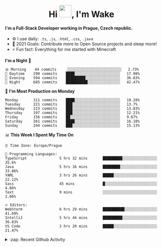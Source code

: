 <h1 align="center">Hi <img src="https://raw.githubusercontent.com/MrWakeCZ/MrWakeCZ/master/Hi.gif" width="40px" />, I'm Wake</h1>

#### I'm a Full-Stack Developer working in Prague, Czech republic.
- ⚙️ I use daily: `.ts`, `.js`, `.html`, `.css`, `.java`
- 🥅 2021 Goals: Contribute more to Open Source projects and sleep more!
- ⚡ Fun fact: Everything for me started with Minecraft

<!--START_SECTION:waka-->
**I'm a Night 🦉** 

```text
🌞 Morning    44 commits     ░░░░░░░░░░░░░░░░░░░░░░░░░   2.73% 
🌆 Daytime    290 commits    ████░░░░░░░░░░░░░░░░░░░░░   17.98% 
🌃 Evening    594 commits    █████████░░░░░░░░░░░░░░░░   36.83% 
🌙 Night      685 commits    ██████████░░░░░░░░░░░░░░░   42.47%

```
📅 **I'm Most Productive on Monday** 

```text
Monday       311 commits    ████░░░░░░░░░░░░░░░░░░░░░   19.28% 
Tuesday      221 commits    ███░░░░░░░░░░░░░░░░░░░░░░   13.7% 
Wednesday    223 commits    ███░░░░░░░░░░░░░░░░░░░░░░   13.83% 
Thursday     197 commits    ███░░░░░░░░░░░░░░░░░░░░░░   12.21% 
Friday       156 commits    ██░░░░░░░░░░░░░░░░░░░░░░░   9.67% 
Saturday     261 commits    ████░░░░░░░░░░░░░░░░░░░░░   16.18% 
Sunday       244 commits    ███░░░░░░░░░░░░░░░░░░░░░░   15.13%

```


📊 **This Week I Spent My Time On** 

```text
⌚︎ Time Zone: Europe/Prague

💬 Programming Languages: 
TypeScript               5 hrs 32 mins       █████████░░░░░░░░░░░░░░░░   35.6% 
Java                     5 hrs 16 mins       ████████░░░░░░░░░░░░░░░░░   33.86% 
YAML                     3 hrs 26 mins       █████░░░░░░░░░░░░░░░░░░░░   22.12% 
Sass                     45 mins             █░░░░░░░░░░░░░░░░░░░░░░░░   4.86% 
Text                     9 mins              ░░░░░░░░░░░░░░░░░░░░░░░░░   1.06%

🔥 Editors: 
WebStorm                 6 hrs 29 mins       ██████████░░░░░░░░░░░░░░░   41.69% 
IntelliJ                 5 hrs 44 mins       █████████░░░░░░░░░░░░░░░░   36.83% 
VS Code                  3 hrs 20 mins       █████░░░░░░░░░░░░░░░░░░░░   21.47%

```


<!--END_SECTION:waka-->

<details>
  <summary>:zap: Recent Github Activity</summary>

<!--START_SECTION:activity-->
1. ❌ Closed PR [#15](https://github.com/craftmania-cz/craftmanager/pull/15) in [craftmania-cz/craftmanager](https://github.com/craftmania-cz/craftmanager)
2. 🎉 Merged PR [#11](https://github.com/craftmania-cz/craftapi/pull/11) in [craftmania-cz/craftapi](https://github.com/craftmania-cz/craftapi)
3. 🎉 Merged PR [#89](https://github.com/waked-cz/corgi/pull/89) in [waked-cz/corgi](https://github.com/waked-cz/corgi)
4. 🎉 Merged PR [#2](https://github.com/craftmania-cz/craftcore/pull/2) in [craftmania-cz/craftcore](https://github.com/craftmania-cz/craftcore)
5. 🎉 Merged PR [#7](https://github.com/craftmania-cz/craftlobby/pull/7) in [craftmania-cz/craftlobby](https://github.com/craftmania-cz/craftlobby)
<!--END_SECTION:activity-->

</details>
